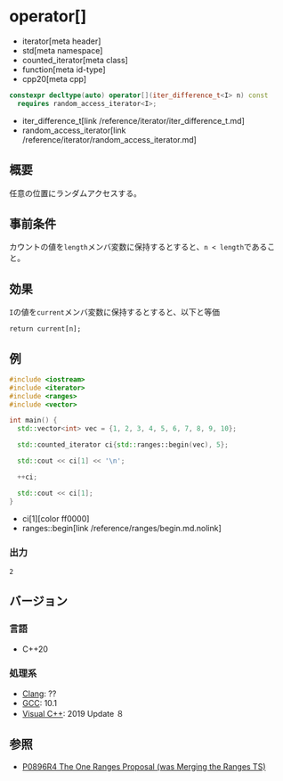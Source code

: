 # operator[]
* iterator[meta header]
* std[meta namespace]
* counted_iterator[meta class]
* function[meta id-type]
* cpp20[meta cpp]

```cpp
constexpr decltype(auto) operator[](iter_difference_t<I> n) const
  requires random_access_iterator<I>;
```
* iter_difference_t[link /reference/iterator/iter_difference_t.md]
* random_access_iterator[link /reference/iterator/random_access_iterator.md]

## 概要
任意の位置にランダムアクセスする。

## 事前条件

カウントの値を`length`メンバ変数に保持するとすると、`n < length`であること。

## 効果

`I`の値を`current`メンバ変数に保持するとすると、以下と等価

`return current[n];`

## 例
```cpp example
#include <iostream>
#include <iterator>
#include <ranges>
#include <vector>

int main() {
  std::vector<int> vec = {1, 2, 3, 4, 5, 6, 7, 8, 9, 10};

  std::counted_iterator ci{std::ranges::begin(vec), 5};

  std::cout << ci[1] << '\n';

  ++ci;

  std::cout << ci[1];
}
```
* ci[1][color ff0000]
* ranges::begin[link /reference/ranges/begin.md.nolink]

### 出力
```
2
```

## バージョン
### 言語
- C++20

### 処理系
- [Clang](/implementation.md#clang): ??
- [GCC](/implementation.md#gcc): 10.1
- [Visual C++](/implementation.md#visual_cpp): 2019 Update ８

## 参照
- [P0896R4 The One Ranges Proposal (was Merging the Ranges TS)](http://www.open-std.org/jtc1/sc22/wg21/docs/papers/2018/p0896r4.pdf)
